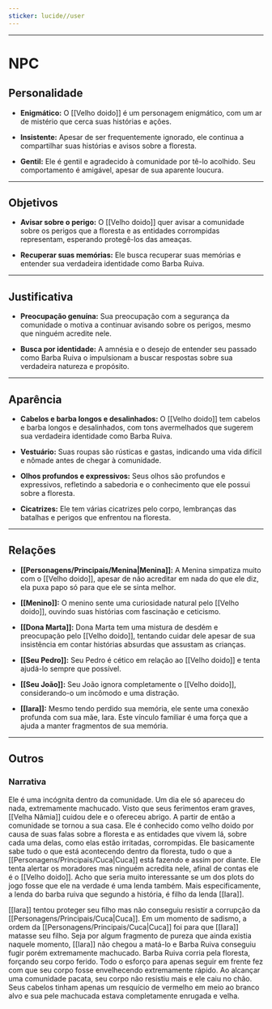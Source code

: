 ```yaml
---
sticker: lucide//user
---
```

---
# NPC

## Personalidade

- **Enigmático:** O [[Velho doido]] é um personagem enigmático, com um ar de mistério que cerca suas histórias e ações.

- **Insistente:** Apesar de ser frequentemente ignorado, ele continua a compartilhar suas histórias e avisos sobre a floresta.

- **Gentil:** Ele é gentil e agradecido à comunidade por tê-lo acolhido. Seu comportamento é amigável, apesar de sua aparente loucura.

---
## Objetivos

- **Avisar sobre o perigo:** O [[Velho doido]] quer avisar a comunidade sobre os perigos que a floresta e as entidades corrompidas representam, esperando protegê-los das ameaças.

- **Recuperar suas memórias:** Ele busca recuperar suas memórias e entender sua verdadeira identidade como Barba Ruiva.

---
## Justificativa

- **Preocupação genuína:** Sua preocupação com a segurança da comunidade o motiva a continuar avisando sobre os perigos, mesmo que ninguém acredite nele.

- **Busca por identidade:** A amnésia e o desejo de entender seu passado como Barba Ruiva o impulsionam a buscar respostas sobre sua verdadeira natureza e propósito.

---
## Aparência 

- **Cabelos e barba longos e desalinhados:** O [[Velho doido]] tem cabelos e barba longos e desalinhados, com tons avermelhados que sugerem sua verdadeira identidade como Barba Ruiva.

- **Vestuário:** Suas roupas são rústicas e gastas, indicando uma vida difícil e nômade antes de chegar à comunidade.

- **Olhos profundos e expressivos:** Seus olhos são profundos e expressivos, refletindo a sabedoria e o conhecimento que ele possui sobre a floresta.

- **Cicatrizes:** Ele tem várias cicatrizes pelo corpo, lembranças das batalhas e perigos que enfrentou na floresta.

---
## Relações

- **[[Personagens/Principais/Menina|Menina]]:** A Menina simpatiza muito com o [[Velho doido]], apesar de não acreditar em nada do que ele diz, ela puxa papo só para que ele se sinta melhor.

- **[[Menino]]:** O menino sente uma curiosidade natural pelo [[Velho doido]], ouvindo suas histórias com fascinação e ceticismo.

- **[[Dona Marta]]:** Dona Marta tem uma mistura de desdém e preocupação pelo [[Velho doido]], tentando cuidar dele apesar de sua insistência em contar histórias absurdas que assustam as crianças.

- **[[Seu Pedro]]:** Seu Pedro é cético em relação ao [[Velho doido]] e tenta ajudá-lo sempre que possível.

- **[[Seu João]]:** Seu João ignora completamente o [[Velho doido]], considerando-o um incômodo e uma distração.

- **[[Iara]]:** Mesmo tendo perdido sua memória, ele sente uma conexão profunda com sua mãe, Iara. Este vínculo familiar é uma força que a ajuda a manter fragmentos de sua memória.

---
## Outros

### Narrativa

Ele é uma incógnita dentro da comunidade. Um dia ele só apareceu do nada, extremamente machucado. Visto que seus ferimentos eram graves, [[Velha Nâmia]] cuidou dele e o ofereceu abrigo. A partir de então a comunidade se tornou a sua casa. Ele é conhecido como velho doido por causa de suas falas sobre a floresta e as entidades que vivem lá, sobre cada uma delas, como elas estão irritadas, corrompidas. Ele basicamente sabe tudo o que está acontecendo dentro da floresta, tudo o que a [[Personagens/Principais/Cuca|Cuca]] está fazendo e assim por diante. Ele tenta alertar os moradores mas ninguém acredita nele, afinal de contas ele é o [[Velho doido]]. Acho que seria muito interessante se um dos plots do jogo fosse que ele na verdade é uma lenda também. Mais especificamente, a lenda do barba ruiva que segundo a história, é filho da lenda [[Iara]]. 

[[Iara]] tentou proteger seu filho mas não conseguiu resistir a corrupção da [[Personagens/Principais/Cuca|Cuca]]. Em um momento de sadismo, a ordem da [[Personagens/Principais/Cuca|Cuca]] foi para que [[Iara]] matasse seu filho. Seja por algum fragmento de pureza que ainda existia naquele momento, [[Iara]] não chegou a matá-lo e Barba Ruiva conseguiu fugir porém extremamente machucado. Barba Ruiva corria pela floresta, forçando seu corpo ferido. Todo o esforço para apenas seguir em frente fez com que seu corpo fosse envelhecendo extremamente rápido. Ao alcançar uma comunidade pacata, seu corpo não resistiu mais e ele caiu no chão. Seus cabelos tinham apenas um resquício de vermelho em meio ao branco alvo e sua pele machucada estava completamente enrugada e velha.
